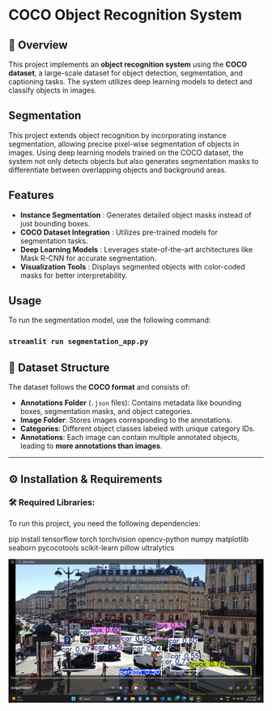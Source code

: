 # COCO Object Recognition System

## 📌 Overview
This project implements an **object recognition system** using the **COCO dataset**, a large-scale dataset for object detection, segmentation, and captioning tasks. The system utilizes deep learning models to detect and classify objects in images.

## Segmentation
This project extends object recognition by incorporating instance segmentation, allowing precise pixel-wise segmentation of objects in images. Using deep learning models trained on the COCO dataset, the system not only detects objects but also generates segmentation masks to differentiate between overlapping objects and background areas.

## Features
- **Instance Segmentation** : Generates detailed object masks instead of just bounding boxes.
- **COCO Dataset Integration** : Utilizes pre-trained models for segmentation tasks.
- **Deep Learning Models** : Leverages state-of-the-art architectures like Mask R-CNN for accurate segmentation.
- **Visualization Tools** : Displays segmented objects with color-coded masks for better interpretability.

## Usage
To run the segmentation model, use the following command:
### `streamlit run segmentation_app.py`


## 📂 Dataset Structure
The dataset follows the **COCO format** and consists of:
- **Annotations Folder** (`.json` files): Contains metadata like bounding boxes, segmentation masks, and object categories.
- **Image Folder**: Stores images corresponding to the annotations.
- **Categories**: Different object classes labeled with unique category IDs.
- **Annotations**: Each image can contain multiple annotated objects, leading to **more annotations than images**.

---

## ⚙️ Installation & Requirements  

### 🛠 Required Libraries:
To run this project, you need the following dependencies:

pip install tensorflow torch torchvision opencv-python numpy matplotlib seaborn pycocotools scikit-learn pillow ultralytics

![Yolo Inference](https://raw.githubusercontent.com/Rahamatunnisa1121/Object-Recognition-System/main/yolo_test.png)
